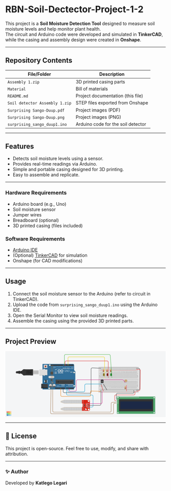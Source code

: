 # RBN-Soil-Dectector-Project-1-2
This project is a **Soil Moisture Detection Tool** designed to measure soil moisture levels and help monitor plant health.  
The circuit and Arduino code were developed and simulated in **TinkerCAD**, while the casing and assembly design were created in **Onshape**.

---

##  Repository Contents

| File/Folder | Description |
|-------------|-------------|
| `Assembly 1.zip` | 3D printed casing parts |
| `Material` | Bill of materials |
| `README.md` | Project documentation (this file) |
| `Soil detector Assembly 1.zip` | STEP files exported from Onshape |
| `Surprising Sango-Duup.pdf` | Project images (PDF) |
| `Surprising Sango-Duup.png` | Project images (PNG) |
| `surprising_sango_duup1.ino` | Arduino code for the soil detector |

---

##  Features
- Detects soil moisture levels using a sensor.  
- Provides real-time readings via Arduino.  
- Simple and portable casing designed for 3D printing.  
- Easy to assemble and replicate.  

---


### Hardware Requirements
- Arduino board (e.g., Uno)  
- Soil moisture sensor  
- Jumper wires  
- Breadboard (optional)  
- 3D printed casing (files included)  

### Software Requirements
- [Arduino IDE](https://www.arduino.cc/en/software)  
- (Optional) [TinkerCAD](https://www.tinkercad.com/) for simulation  
- Onshape (for CAD modifications)  

---

## Usage
1. Connect the soil moisture sensor to the Arduino (refer to circuit in TinkerCAD).  
2. Upload the code from `surprising_sango_duup1.ino` using the Arduino IDE.  
3. Open the Serial Monitor to view soil moisture readings.  
4. Assemble the casing using the provided 3D printed parts.  

---

## Project Preview
![Project Image](Surprising%20Sango-Duup.png)  

---

## 📖 License
This project is open-source. Feel free to use, modify, and share with attribution.  

---

### ✨ Author
Developed by **Katlego Legari**
